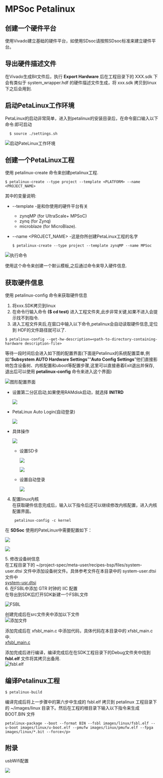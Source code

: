# MPSoc Petalinux

## 创建一个硬件平台
  使用Vivado建立基础的硬件平台，如使用SDsoc请按照SDsoc标准来建立硬件平台。
## 导出硬件描述文件
  在Vivado生成Bit文件后，执行 **Export Hardware** 后在工程目录下的 XXX.sdk 下会有类似于 system_wrapper.hdf 的硬件描述文件生成，将 xxx.sdk 拷贝到linux下之后会用到.
## 启动PetaLinux工作环境
  PetaLinux的启动非常简单，进入到petalinux的安装目录后，在命令窗口输入以下命令:即可启动

      $ source ./settings.sh  
  ![启动PateLinux工作环境](http://ees-pic.craftor.org/wiki启动PateLinux工作环境.png)  
## 创建一个PetaLinux工程
  使用 petalinux-create 命令来创建petalinux工程.  

    $ petalinux-create --type project --template <PLATFORM> --name <PROJECT_NAME>
  
  其中的变量说明:
  - --template <PLATFORM> -是和你使用的硬件平台有关
    - zynqMP (for UltraScale+ MPSoC)
    - zynq (for Zynq)
    - microblaze (for MicroBlaze).
  - --name <PROJECT_NAME> -这是你所创建PetaLinux工程的名字


        $ petalinux-create --type project --template zynqMP --name MPSoc

  ![执行命令](http://ees-pic.craftor.org/wiki2.png)

  使用这个命令来创建一个默认模板,之后通过命令来导入硬件信息.

## 获取硬件信息
  使用 petalinux-config 命令来获取硬件信息
  1. 将xxx.SDK拷贝到linux
  2. 在命令行输入命令 **($ cd test)** 进入工程文件夹,此步非常关键,如果不进入会提示找不到指令.
  3. 进入工程文件夹后,在窗口中输入以下命令,petalinux会自动读取硬件信息,定位到 HDF的文件路径就可以了.</p>


    $ petalinux-config --get-hw-description=<path-to-directory-containing-hardware description-file>
  等待一段时间后会进入如下图的配置界面(下面是Petalinux的系统配置菜单,例如“**Subsystem AUTO Hardware Settings**”“**Auto Config Settings**”他们直接影响包含设备树、内核配置和uboot等配置步骤,这里可以直接悬着Exit退出并保存,退出后可以使用 **petalinux-config** 命令来进入这个界面)</p>
  ![图形配置界面](http://ees-pic.craftor.org/wiki3.png)</p>
  - 设置第二分区启动,如果使用RAMdisk启动，就选择 **INITRD** </p>
    ![](http://ees-pic.craftor.org/wiki4.png)</p>
  - PetaLinux Auto Login(自动登录)</p>
    ![](http://ees-pic.craftor.org/wiki5.png)</p>
  - 具体操作</p>
  ![](http://ees-pic.craftor.org/wiki6.png)</p>  
    - 设置SD卡</p>
    ![](http://ees-pic.craftor.org/wiki7.png)</p>
    ![](http://ees-pic.craftor.org/wiki8.png)</p>
    - 设置自动登录</p>
    ![](http://ees-pic.craftor.org/wiki9.png)</p>

  4. 配置linux内核  
  在获取硬件信息完成后，输入以下指令后还可以继续修改内核配置，进入内核配置界面。  

          petalinux-config -c kernel

  在 **SDSoc** 使用的PateLinux中需要配置如下：</p>
  ![](http://ees-pic.craftor.org/wiki14.png)</p>
  ![](http://ees-pic.craftor.org/wiki15.png)</p>
  5. 修改设备树信息  
  在工程目录下的 ~/project-spec/meta-user/recipes-bsp/files/system-user.dtsi 文件中添加设备树文件。具体参考文件在本目录中的 system-user.dtsi 文件中  
  [system-usr.dtsi](https://github.com/Eureka00/MyCode/blob/master/MPsoc/devicetree/system-user.dtsi)  
  6. 在FSBL中添加 GTR 时钟的 IIC 配置  
  在导出到SDK后打开SDK新建一个FSBL文件  

  ![FSBL](http://ees-pic.craftor.org/wiki10.png)
 

  创建完成后在src文件夹中添加以下文件  
  ![添加文件](http://ees-pic.craftor.org/wiki11.png)
 

  添加完成后在 xfsbl_main.c 中添加代码，具体代码在本目录中的 xfsbl_main.c 中.  
  [xfsbl_main.c](https://github.com/Eureka00/MyCode/tree/master/MPsoc/fsbl)  

  添加完成后进行编译，编译完成后在在SDK工程目录下的Debug文件夹中找到 **fsbl.elf** 文件将其拷贝出备用.  
  ![fsbl.elf](http://ees-pic.craftor.org/wiki12.png)


## 编译Petalinux工程  

    $ petalinux-build  

  编译完成后将上一步骤中的第六步中生成的 fsbl.elf 拷贝到 petalinux 工程目录下的 ~/images/linux 目录下。然后在工程的根目录下输入以下指令来生成 BOOT.BIN 文件

    petalinux-package --boot --format BIN --fsbl images/linux/fsbl.elf --u-boot images/linux/u-boot.elf --pmufw images/linux/pmufw.elf --fpga images/linux/*.bit --force</p>

## 附录  
   usbWifi配置</p>
    ![](http://ees-pic.craftor.org/wiki13.png)
